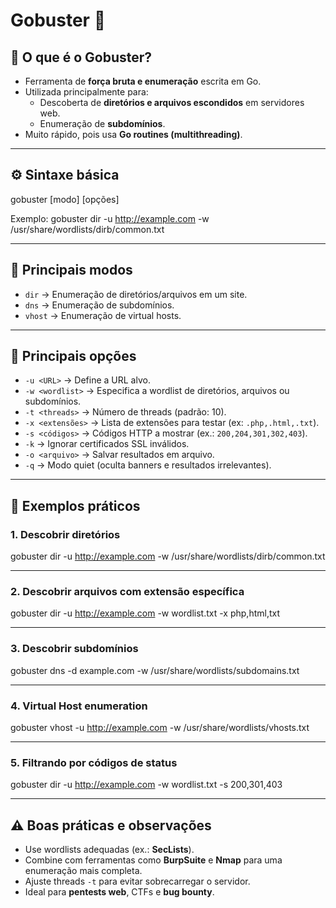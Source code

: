 # Gobuster 🚀

## 📌 O que é o Gobuster?
- Ferramenta de **força bruta e enumeração** escrita em Go.
- Utilizada principalmente para:
  - Descoberta de **diretórios e arquivos escondidos** em servidores web.
  - Enumeração de **subdomínios**.
- Muito rápido, pois usa **Go routines (multithreading)**.

---

## ⚙️ Sintaxe básica
gobuster [modo] [opções]

Exemplo:
gobuster dir -u http://example.com -w /usr/share/wordlists/dirb/common.txt

---

## 🔑 Principais modos
- `dir` → Enumeração de diretórios/arquivos em um site.
- `dns` → Enumeração de subdomínios.
- `vhost` → Enumeração de virtual hosts.

---

## 🔑 Principais opções
- `-u <URL>` → Define a URL alvo.
- `-w <wordlist>` → Especifica a wordlist de diretórios, arquivos ou subdomínios.
- `-t <threads>` → Número de threads (padrão: 10).
- `-x <extensões>` → Lista de extensões para testar (ex: `.php,.html,.txt`).
- `-s <códigos>` → Códigos HTTP a mostrar (ex.: `200,204,301,302,403`).
- `-k` → Ignorar certificados SSL inválidos.
- `-o <arquivo>` → Salvar resultados em arquivo.
- `-q` → Modo quiet (oculta banners e resultados irrelevantes).

---

## 🚀 Exemplos práticos

### 1. Descobrir diretórios
gobuster dir -u http://example.com -w /usr/share/wordlists/dirb/common.txt

---

### 2. Descobrir arquivos com extensão específica
gobuster dir -u http://example.com -w wordlist.txt -x php,html,txt

---

### 3. Descobrir subdomínios
gobuster dns -d example.com -w /usr/share/wordlists/subdomains.txt

---

### 4. Virtual Host enumeration
gobuster vhost -u http://example.com -w /usr/share/wordlists/vhosts.txt

---

### 5. Filtrando por códigos de status
gobuster dir -u http://example.com -w wordlist.txt -s 200,301,403

---

## ⚠️ Boas práticas e observações
- Use wordlists adequadas (ex.: **SecLists**).
- Combine com ferramentas como **BurpSuite** e **Nmap** para uma enumeração mais completa.
- Ajuste threads `-t` para evitar sobrecarregar o servidor.
- Ideal para **pentests web**, CTFs e **bug bounty**.

